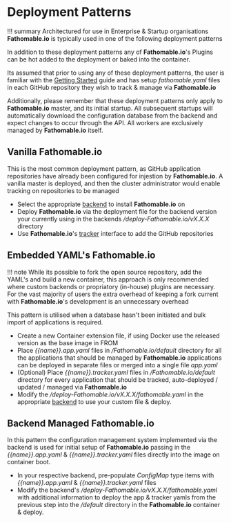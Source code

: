 # Deployment Patterns

!!! summary Architectured for use in Enterprise & Startup organisations **Fathomable.io** is typically used in one of the following deployment patterns

In addition to these deployment patterns any of **Fathomable.io**'s Plugins can be hot added to the deployment or baked into the container.

Its assumed that prior to using any of these deployment patterns, the user is familiar with the [Getting Started](../getting-started.md) guide and has setup _fathomable.yaml_ files in each GitHub repository they wish to track & manage via **Fathomable.io**

Additionally, please remember that these deployment patterns only apply to **Fathomable.io** master, and its initial startup. All subsequent startups will automatically download the configuration database from the backend and expect changes to occur through the API. All workers are exclusively managed by **Fathomable.io** itself.

## Vanilla Fathomable.io

This is the most common deployment pattern, as GitHub application repositories have already been configured for injestion by **Fathomable.io**. A vanilla master is deployed, and then the cluster administrator would enable tracking on repositories to be managed

* Select the appropriate [backend](../backends) to install **Fathomable.io** on
* Deploy **Fathomable.io** via the deployment file for the backend version your currently using in the backends _/deploy-Fathomable.io/vX.X.X_ directory
* Use **Fathomable.io**'s [tracker](../rest-apis/tracker.md) interface to add the GitHub repositories

## Embedded YAML's Fathomable.io

!!! note While its possible to fork the open source repository, add the YAML's and build a new container, this approach is only recommended where custom backends or propriatory (in-house) plugins are necessary. For the vast majority of users the extra overhead of keeping a fork current with **Fathomable.io**'s development is an unnecessary overhead

This pattern is utilised when a database hasn't been initiated and bulk import of applications is required.

* Create a new Container extension file, if using Docker use the released version as the base image in FROM
* Place _{{name}}.app.yaml_ files in _/Fathomable.io/default_ directory for all the applications that should be managed by **Fathomable.io** applications can be deployed in separate files or merged into a single file _app.yaml_
* (Optional) Place _{{name}}.tracker.yaml_ files in _/Fathomable.io/default_ directory for every application that should be tracked, auto-deployed / updated / managed via **Fathomable.io**
* Modify the _/deploy-Fathomable.io/vX.X.X/fathomable.yaml_ in the appropriate [backend](../backends) to use your custom file & deploy.

## Backend Managed Fathomable.io

In this pattern the configuration management system implemented via the backend is used for initial setup of **Fathomable.io** passing in the _{{name}}.app.yaml_ & _{{name}}.tracker.yaml_ files directly into the image on container boot.

* In your respective backend, pre-populate _ConfigMap_ type items with _{{name}}.app.yaml_ & _{{name}}.tracker.yaml_ files
* Modify the backend's _/deploy-Fathomable.io/vX.X.X/fathomable.yaml_ with additional information to deploy the app & tracker yamls from the previous step into the _/default_ directory in the **Fathomable.io** container & deploy.

